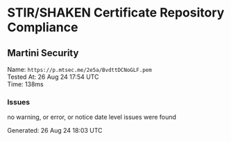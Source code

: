 # STIR/SHAKEN Certificate Repository Compliance

## Martini Security

Name: `https://p.mtsec.me/2e5a/BvdttDCNoGLF.pem`\
Tested At: 26 Aug 24 17:54 UTC\
Time: 138ms

### Issues

no warning, or error, or notice date level issues were found

Generated: 26 Aug 24 18:03 UTC